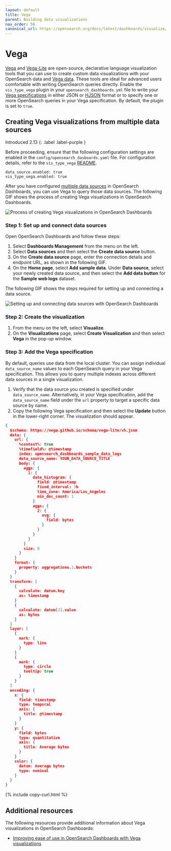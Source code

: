 ```yaml
---
layout: default
title: Vega
parent: Building data visualizations
nav_order: 50
canonical_url: https://opensearch.org/docs/latest/dashboards/visualize/vega/
---
```


# Vega

[Vega](https://vega.github.io/vega/) and [Vega-Lite](https://vega.github.io/vega-lite/) are open-source, declarative language visualization tools that you can use to create custom data visualizations with your OpenSearch data and [Vega data](https://vega.github.io/vega/docs/data/). These tools are ideal for advanced users comfortable with writing OpenSearch queries directly. Enable the `vis_type_vega` plugin in your `opensearch_dashboards.yml` file to write your [Vega specifications](https://vega.github.io/vega/docs/specification/) in either JSON or [HJSON](https://hjson.github.io/) format or to specify one or more OpenSearch queries in your Vega specification. By default, the plugin is set to `true`. 

## Creating Vega visualizations from multiple data sources
Introduced 2.13
{: .label .label-purple }

Before proceeding, ensure that the following configuration settings are enabled in the `config/opensearch_dasboards.yaml` file. For configuration details, refer to the `vis_type_vega` [README](https://github.com/opensearch-project/OpenSearch-Dashboards/blob/main/src/plugins/vis_type_vega/README.md).

```
data_source.enabled: true
vis_type_vega.enabled: true
```

After you have configured [multiple data sources]({{site.url}}{{site.baseurl}}/dashboards/management/multi-data-sources/) in OpenSearch Dashboards, you can use Vega to query those data sources. The following GIF shows the process of creating Vega visualizations in OpenSearch Dashboards.

![Process of creating Vega visualizations in OpenSearch Dashboards]({{site.url}}{{site.baseurl}}/images/dashboards/configure-vega.gif)

### Step 1: Set up and connect data sources

Open OpenSearch Dashboards and follow these steps:

1. Select **Dashboards Management** from the menu on the left.
2. Select **Data sources** and then select the **Create data source** button.
3. On the **Create data source** page, enter the connection details and endpoint URL, as shown in the following GIF.
4. On the **Home page**, select **Add sample data**. Under **Data source**, select your newly created data source, and then select the **Add data button** for the **Sample web logs** dataset.

The following GIF shows the steps required for setting up and connecting a data source.

![Setting up and connecting data sources with OpenSearch Dashboards]({{site.url}}{{site.baseurl}}/images/dashboards/Add_datasource.gif)

### Step 2: Create the visualization

1. From the menu on the left, select **Visualize**.
2. On the **Visualizations** page, select **Create Visualization** and then select **Vega** in the pop-up window.

### Step 3: Add the Vega specification

By default, queries use data from the local cluster. You can assign individual `data_source_name` values to each OpenSearch query in your Vega specification. This allows you to query multiple indexes across different data sources in a single visualization.

1. Verify that the data source you created is specified under `data_source_name`. Alternatively, in your Vega specification, add the `data_source_name` field under the `url` property to target a specific data source by name.
2. Copy the following Vega specification and then select the **Update** button in the lower-right corner. The visualization should appear. 

```json
{
  $schema: https://vega.github.io/schema/vega-lite/v5.json
  data: {
    url: {
      %context%: true
      %timefield%: @timestamp
      index: opensearch_dashboards_sample_data_logs
      data_source_name: YOUR_DATA_SOURCE_TITLE
      body: {
        aggs: {
          1: {
            date_histogram: {
              field: @timestamp
              fixed_interval: 3h
              time_zone: America/Los_Angeles
              min_doc_count: 1
            }
            aggs: {
              2: {
                avg: {
                  field: bytes
                }
              }
            }
          }
        }
        size: 0
      }
    }
    format: {
      property: aggregations.1.buckets
    }
  }
  transform: [
    {
      calculate: datum.key
      as: timestamp
    }
    {
      calculate: datum[2].value
      as: bytes
    }
  ]
  layer: [
    {
      mark: {
        type: line
      }
    }
    {
      mark: {
        type: circle
        tooltip: true
      }
    }
  ]
  encoding: {
    x: {
      field: timestamp
      type: temporal
      axis: {
        title: @timestamp
      }
    }
    y: {
      field: bytes
      type: quantitative
      axis: {
        title: Average bytes
      }
    }
    color: {
      datum: Average bytes
      type: nominal
    }
  }
}
```
{% include copy-curl.html %}

## Additional resources

The following resources provide additional information about Vega visualizations in OpenSearch Dashboards:

- [Improving ease of use in OpenSearch Dashboards with Vega visualizations](https://opensearch.org/blog/Improving-Dashboards-usability-with-Vega/)

